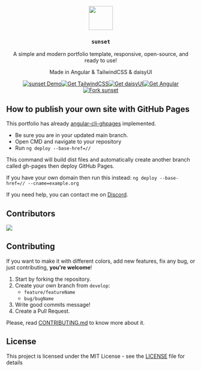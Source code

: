 <p align="center">
  <img src="https://raw.githubusercontent.com/C4MRS/sunset/develop/src/assets/favicon.ico?token=GHSAT0AAAAAACSWWDMWDZEP3NRNMH2XEPIIZSPYGTA" width="64">
  <h3 align="center"><code>sunset</code></h3>
</p>

<p align="center">A simple and modern portfolio template, responsive, open-source, and ready to use!</p>
<p align="center">Made in Angular & TailwindCSS & daisyUI</p>

<p align="center">
  <a href="https://raffaelesulipano.it/" target="_blank"><img alt="sunset Demo" src="https://img.shields.io/badge/demo-0F172A?style=for-the-badge"></a><a href="https://tailwindcss.com" target="_blank"><img alt="Get TailwindCSS" src="https://img.shields.io/badge/tailwindcss-0F172A?style=for-the-badge&logo=tailwindcss"></a><a href="https://daisyui.com" target="_blank"><img alt="Get daisyUI" src="https://img.shields.io/badge/daisyUI-0F172A?style=for-the-badge&logo=daisyui"></a><a href="https://angular.dev" target="_blank"><img alt="Get Angular" src="https://img.shields.io/badge/angular-0F172A?style=for-the-badge&logo=angular"></a><a href="https://github.com/C4MRS/sunset/fork" target="_blank"><img alt="Fork sunset" src="https://img.shields.io/badge/create_your_own_portfolio-0F172A?style=for-the-badge"></a>
</p>

## How to publish your own site with GitHub Pages

This portfolio has already [angular-cli-ghpages](https://www.npmjs.com/package/angular-cli-ghpages) implemented.

- Be sure you are in your updated main branch.
- Open CMD and navigate to your repository
- Run `ng deploy --base-href=//`

This command will build dist files and automatically create another branch called gh-pages then deploy GitHub Pages.

If you have your own domain then run this instead:
`ng deploy --base-href=// --cname=example.org`

If you need help, you can contact me on [Discord](https://discord.com/users/302166017390542854).

## Contributors

<a href="https://github.com/C4MRS/sunset/graphs/contributors">
  <img src="https://contrib.rocks/image?repo=C4MRS/sunset" />
</a>

## Contributing

If you want to make it with different colors, add new features, fix any bug, or just contributing, **you're welcome**!

1. Start by forking the repository.
2. Create your own branch from `develop`:
   - `feature/featureName`
   - `bug/bugName`
3. Write good commits message!
4. Create a Pull Request.

Please, read [CONTRIBUTING.md](CONTRIBUTING.md) to know more about it.

## License

This project is licensed under the MIT License - see the [LICENSE](LICENSE) file for details
